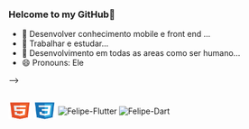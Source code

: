### Helcome to my GitHub👋






- 🔭 Desenvolver conhecimento mobile e front end ... 
- 👯 Trabalhar e estudar...
- 💬 Desenvolvimento em todas as areas como ser humano...
- 😄 Pronouns: Ele 

-->
<div style="display: inline_block"><br>
 
  <img align="center" alt="Felipe-HTML" height="30" width="40" src="https://raw.githubusercontent.com/devicons/devicon/master/icons/html5/html5-original.svg">
  <img align="center" alt="Felipe-CSS" height="30" width="40" src="https://raw.githubusercontent.com/devicons/devicon/master/icons/css3/css3-original.svg">
  <img align="center" alt="Felipe-Flutter" height="30" width="40"src="https://cdn.jsdelivr.net/gh/devicons/devicon/icons/flutter/flutter-original.svg" />
  <img align="center" alt="Felipe-Dart" height="30" width="40"src="https://cdn.jsdelivr.net/gh/devicons/devicon/icons/dart/dart-original.svg" />
            
          
  </di>
